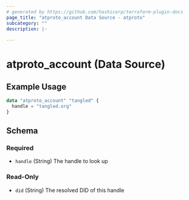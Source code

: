 ```yaml
---
# generated by https://github.com/hashicorp/terraform-plugin-docs
page_title: "atproto_account Data Source - atproto"
subcategory: ""
description: |-
  
---
```


# atproto_account (Data Source)



## Example Usage

```terraform
data "atproto_account" "tangled" {
  handle = "tangled.org"
}
```

<!-- schema generated by tfplugindocs -->
## Schema

### Required

- `handle` (String) The handle to look up

### Read-Only

- `did` (String) The resolved DID of this handle
